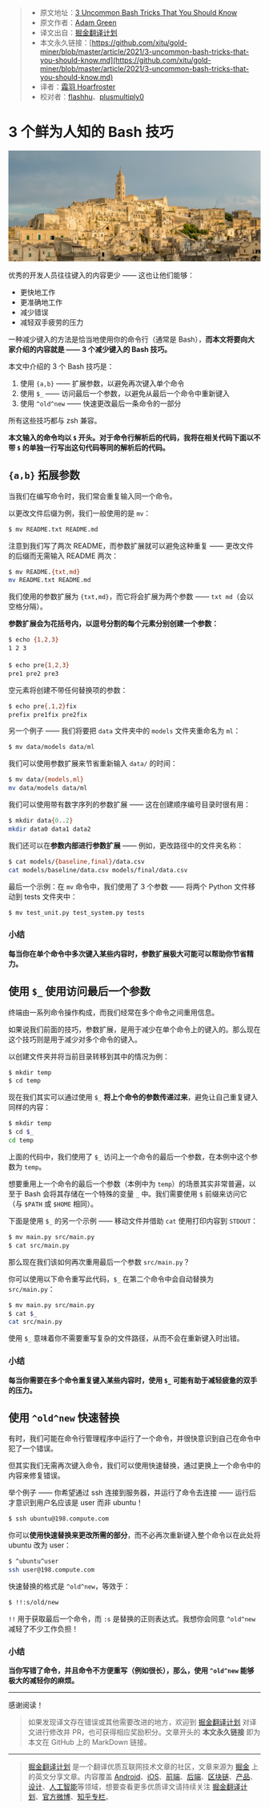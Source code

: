 > * 原文地址：[3 Uncommon Bash Tricks That You Should Know](https://medium.com/better-programming/3-uncommon-bash-tricks-that-you-should-know-c0fc988065c7)
> * 原文作者：[Adam Green](https://medium.com/@adgefficiency)
> * 译文出自：[掘金翻译计划](https://github.com/xitu/gold-miner)
> * 本文永久链接：[https://github.com/xitu/gold-miner/blob/master/article/2021/3-uncommon-bash-tricks-that-you-should-know.md](https://github.com/xitu/gold-miner/blob/master/article/2021/3-uncommon-bash-tricks-that-you-should-know.md)
> * 译者：[霜羽 Hoarfroster](https://github.com/PassionPenguin)
> * 校对者：[flashhu](https://github.com/flashhu)、[plusmultiply0](https://github.com/plusmultiply0)

# 3 个鲜为人知的 Bash 技巧

![图源 Matera，摄于意大利](../images/3-uncommon-bash-tricks-that-you-should-know.md-0*-UdH52A57htDgdu0.png)

优秀的开发人员往往键入的内容更少 —— 这也让他们能够：

* 更快地工作
* 更准确地工作
* 减少错误
* 减轻双手疲劳的压力

一种减少键入的方法是恰当地使用你的命令行（通常是 Bash），**而本文将要向大家介绍的内容就是 —— 3 个减少键入的 Bash 技巧。**

本文中介绍的 3 个 Bash 技巧是：

1. 使用 `{a,b}` —— 扩展参数，以避免再次键入单个命令
2. 使用 `$_` —— 访问最后一个参数，以避免从最后一个命令中重新键入
3. 使用 `^old^new` —— 快速更改最后一条命令的一部分

所有这些技巧都与 zsh 兼容。

**本文输入的命令均以 `$` 开头。对于命令行解析后的代码，我将在相关代码下面以不带 `$` 的单独一行写出这句代码等同的解析后的代码。**

## `{a,b}` 拓展参数

当我们在编写命令时，我们常会重复输入同一个命令。

以更改文件后缀为例，我们一般使用的是 `mv`：

```bash
$ mv README.txt README.md
```

注意到我们写了两次 README，而参数扩展就可以避免这种重复 —— 更改文件的后缀而无需输入 README 两次：

```bash
$ mv README.{txt,md}
mv README.txt README.md
```

我们使用的参数扩展为 `{txt,md}`，而它将会扩展为两个参数 —— `txt md`（会以空格分隔）。

**参数扩展会为花括号内，以逗号分割的每个元素分别创建一个参数：**

```bash
$ echo {1,2,3}
1 2 3

$ echo pre{1,2,3}
pre1 pre2 pre3
```

空元素将创建不带任何替换项的参数：

```bash
$ echo pre{,1,2}fix
prefix pre1fix pre2fix
```

另一个例子 —— 我们将要把 `data` 文件夹中的 `models` 文件夹重命名为 `ml`：

```bash
$ mv data/models data/ml
```

我们可以使用参数扩展来节省重新输入 `data/`  的时间：

```bash
$ mv data/{models,ml}
mv data/models data/ml
```

我们可以使用带有数字序列的参数扩展 —— 这在创建顺序编号目录时很有用：

```bash
$ mkdir data{0..2}
mkdir data0 data1 data2
```

我们还可以在**参数内部进行参数扩展** —— 例如，更改路径中的文件夹名称：

```bash
$ cat models/{baseline,final}/data.csv
cat models/baseline/data.csv models/final/data.csv
```

最后一个示例：在 `mv` 命令中，我们使用了 3 个参数 —— 将两个 Python 文件移动到 tests 文件夹中：

```bash
$ mv test_unit.py test_system.py tests
```

### 小结

**每当你在单个命令中多次键入某些内容时，参数扩展极大可能可以帮助你节省精力。**

## 使用 `$_` 使用访问最后一个参数

终端由一系列命令操作构成，而我们经常在多个命令之间重用信息。

如果说我们前面的技巧，参数扩展，是用于减少在单个命令上的键入的。那么现在这个技巧则是用于减少对多个命令的键入。

以创建文件夹并将当前目录转移到其中的情况为例：

```bash
$ mkdir temp
$ cd temp
```

现在我们其实可以通过使用 `$_` **将上个命令的参数传递过来**，避免让自己重复键入同样的内容：

```bash	
$ mkdir temp	
$ cd $_	
cd temp	
```	

上面的代码中，我们使用了 `$_` 访问上一个命令的最后一个参数，在本例中这个参数为 `temp`。

想要重用上一个命令的最后一个参数（本例中为 `temp`）的场景其实非常普遍，以至于 Bash 会将其存储在一个特殊的变量 `_` 中。我们需要使用 `$` 前缀来访问它（与 `$PATH` 或 `$HOME` 相同）。

下面是使用 `$_` 的另一个示例 —— 移动文件并借助 `cat` 使用打印内容到 `STDOUT`：

```bash
$ mv main.py src/main.py 
$ cat src/main.py
```

那么现在我们该如何再次重用最后一个参数 `src/main.py`？

你可以使用以下命令重写此代码，`$_` 在第二个命令中会自动替换为 `src/main.py`：

```bash
$ mv main.py src/main.py 
$ cat $_
cat src/main.py
```

使用 `$_` 意味着你不需要重写复杂的文件路径，从而不会在重新键入时出错。

### 小结

**每当你需要在多个命令重复键入某些内容时，使用 `$_` 可能有助于减轻疲惫的双手的压力。**

## 使用 `^old^new` 快速替换

有时，我们可能在命令行管理程序中运行了一个命令，并很快意识到自己在命令中犯了一个错误。

但其实我们无需再次键入命令，我们可以使用快速替换，通过更换上一个命令中的内容来修复错误。

举个例子 —— 你希望通过 ssh 连接到服务器，并运行了命令去连接 —— 运行后才意识到用户名应该是 user 而非 ubuntu！

```bash
$ ssh ubuntu@198.compute.com
```

你可以**使用快速替换来更改所需的部分**，而不必再次重新键入整个命令以在此处将 ubuntu 改为 user：

```bash
$ ^ubuntu^user
ssh user@198.compute.com
```

快速替换的格式是 `^old^new`，等效于：

```bash
$ !!:s/old/new
```

`!!` 用于获取最后一个命令，而 `:s` 是替换的正则表达式。我想你会同意 `^old^new` 减轻了不少工作负担！

### 小结

**当你写错了命令，并且命令不方便重写（例如很长），那么，使用 `^old^new` 能够极大的减轻你的麻烦。**

---

感谢阅读！

> 如果发现译文存在错误或其他需要改进的地方，欢迎到 [掘金翻译计划](https://github.com/xitu/gold-miner) 对译文进行修改并 PR，也可获得相应奖励积分。文章开头的 **本文永久链接** 即为本文在 GitHub 上的 MarkDown 链接。

---

> [掘金翻译计划](https://github.com/xitu/gold-miner) 是一个翻译优质互联网技术文章的社区，文章来源为 [掘金](https://juejin.im) 上的英文分享文章。内容覆盖 [Android](https://github.com/xitu/gold-miner#android)、[iOS](https://github.com/xitu/gold-miner#ios)、[前端](https://github.com/xitu/gold-miner#前端)、[后端](https://github.com/xitu/gold-miner#后端)、[区块链](https://github.com/xitu/gold-miner#区块链)、[产品](https://github.com/xitu/gold-miner#产品)、[设计](https://github.com/xitu/gold-miner#设计)、[人工智能](https://github.com/xitu/gold-miner#人工智能)等领域，想要查看更多优质译文请持续关注 [掘金翻译计划](https://github.com/xitu/gold-miner)、[官方微博](http://weibo.com/juejinfanyi)、[知乎专栏](https://zhuanlan.zhihu.com/juejinfanyi)。
